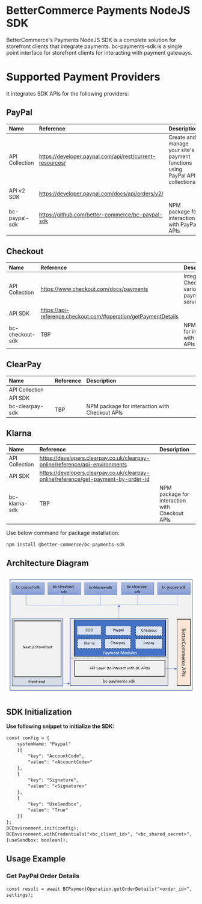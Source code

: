 # BetterCommerce Payments NodeJS SDK

BetterCommerce's Payments NodeJS SDK is a complete solution for storefront clients that integrate payments. bc-payments-sdk is a single point interface for storefront clients for interacting with payment gateways. 

# Supported Payment Providers

It integrates SDK APIs for the following providers:

## PayPal

| Name           | Reference                                                | Description                                                                   |
| :------------- | :------------------------------------------------------- | :---------------------------------------------------------------------------- |
| API Collection | https://developer.paypal.com/api/rest/current-resources/ | Create and manage your site's payment functions using PayPal API collections. |
| API v2 SDK     | https://developer.paypal.com/docs/api/orders/v2/         |                                                                               |
| bc-paypal-sdk  | https://github.com/better-commerce/bc-paypal-sdk         | NPM package for interaction with PayPal APIs                                  |

## Checkout

| Name            | Reference                                                       | Description                                             |
| :-------------- | :-------------------------------------------------------------- | :------------------------------------------------------ |
| API Collection  | https://www.checkout.com/docs/payments                          | Integrate with Checkout.com's various payment services. |
| API SDK         | https://api-reference.checkout.com/#operation/getPaymentDetails |                                                         |
| bc-checkout-sdk | TBP                                                             | NPM package for interaction with Checkout APIs          |

## ClearPay

| Name            | Reference | Description                                    |
| :-------------- | :-------- | :--------------------------------------------- |
| API Collection  |           |                                                |
| API SDK         |           |                                                |
| bc-clearpay-sdk | TBP       | NPM package for interaction with Checkout APIs |

## Klarna

| Name           | Reference                                                                           | Description                                    |
| :------------- | :---------------------------------------------------------------------------------- | :--------------------------------------------- |
| API Collection | https://developers.clearpay.co.uk/clearpay-online/reference/api-environments        |                                                |
| API SDK        | https://developers.clearpay.co.uk/clearpay-online/reference/get-payment-by-order-id |                                                |
| bc-klarna-sdk  | TBP                                                                                 | NPM package for interaction with Checkout APIs |

Use below command for package installation:

```
npm install @better-commerce/bc-payments-sdk
```

## Architecture Diagram

![Architecture Diagram](/assets/app-architecture.png)

## SDK Initialization

**Use following snippet to initialize the SDK:**

```
const config = {
    systemName: "Paypal"
    [{
        "key": "AccountCode",
        "value": "<AccountCode>"
    },
    {
        "key": "Signature",
        "value": "<Signature>"
    },
    {
        "key": "UseSandbox",
        "value": "True"
    }]
};
BCEnvironment.init(config);
BCEnvironment.withCredentials("<bc_client_id>", "<bc_shared_secret>", [useSandbox: boolean]);
```

## Usage Example

### Get PayPal Order Details

```
const result = await BCPaymentOperation.getOrderDetails("<order_id>", settings);
```
